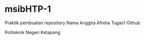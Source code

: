 # msibHTP-1
Praktik pembuatan repository
Nama Anggita Afrelia
Tugas1 Github

Politeknik Negeri Ketapang
